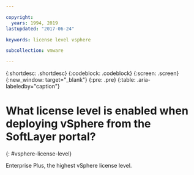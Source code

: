 ```yaml
---

copyright:
  years: 1994, 2019
lastupdated: "2017-06-24"

keywords: license level vsphere

subcollection: vmware

---
```

{:shortdesc: .shortdesc}
{:codeblock: .codeblock}
{:screen: .screen}
{:new_window: target="_blank"}
{:pre: .pre}
{:table: .aria-labeledby="caption"}

# What license level is enabled when deploying vSphere from the SoftLayer portal?
{: #vsphere-license-level}

Enterprise Plus, the highest vSphere license level.
